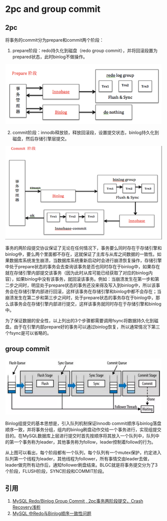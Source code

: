 # 2pc and group commit

## 2pc

将事务的commit分为prepare和commit两个阶段：
1. prepare阶段：redo持久化到磁盘（redo group commit），并将回滚段置为prepared状态，此时binlog不做操作。

![](images/2pc_and_group_commit/1.png)

2. commit阶段：innodb释放锁，释放回滚段，设置提交状态，binlog持久化到磁盘，然后存储引擎层提交。

![](images/2pc_and_group_commit/2.png)

事务的两阶段提交协议保证了无论在任何情况下，事务要么同时存在于存储引擎和binlog中，要么两个里面都不存在，这就保证了主库与从库之间数据的一致性。如果数据库系统发生崩溃，当数据库系统重新启动时会进行崩溃恢复操作，存储引擎中处于prepare状态的事务会去查询该事务是否也同时存在于binlog中，如果存在就在存储引擎内部提交该事务（因为此时从库可能已经获取了对应的binlog内容），如果binlog中没有该事务，就回滚该事务。例如：当崩溃发生在第一步和第二步之间时，明显处于prepare状态的事务还没来得及写入到binlog中，所以该事务会在存储引擎内部进行回滚，这样该事务在存储引擎和binlog中都不会存在；当崩溃发生在第二步和第三步之间时，处于prepare状态的事务存在于binlog中，那么该事务会在存储引擎内部进行提交，这样该事务就同时存在于存储引擎和binlog中。

为了保证数据的安全性，以上列出的3个步骤都需要调用fsync将数据持久化到磁盘。由于在引擎内部prepare好的事务可以通过binlog恢复，所以通常情况下第三个fsync是可以省略的。

## group commit

![](images/2pc_and_group_commit/3.png)

Binlog组提交的基本思想是，引入队列机制保证Innodb commit顺序与binlog落盘顺序一致，并将事务分组，组内的binlog刷盘动作交给一个事务进行，实现组提交目的。在MySQL数据库上层进行提交时首先按顺序将其放入一个队列中，队列中的第一个事务称为leader，其他事务称为follow，leader控制着follow的行为。

从上图可以看出，每个阶段都有一个队列，每个队列有一个mutex保护，约定进入队列第一个线程为leader，其他线程为follower，所有事情交由leader去做，leader做完所有动作后，通知follower刷盘结束。BLGC就是将事务提交分为了3个阶段，FLUSH阶段，SYNC阶段和COMMIT阶段。

## 引用

1. [MySQL Redo/Binlog Group Commit , 2pc事务两阶段提交，Crash Recovery浅析](https://segmentfault.com/a/1190000014810628)
1. [MySQL 中Redo与Binlog顺序一致性问题](https://www.cnblogs.com/xibuhaohao/p/10899586.html)